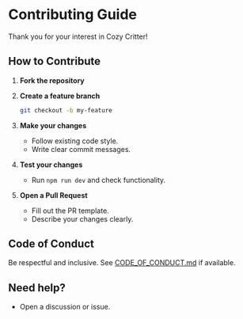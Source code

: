 # Contributing Guide

Thank you for your interest in Cozy Critter!

## How to Contribute

1. **Fork the repository**
2. **Create a feature branch**
   ```bash
   git checkout -b my-feature
   ```
3. **Make your changes**
   - Follow existing code style.
   - Write clear commit messages.

4. **Test your changes**
   - Run `npm run dev` and check functionality.

5. **Open a Pull Request**
   - Fill out the PR template.
   - Describe your changes clearly.

## Code of Conduct

Be respectful and inclusive. See [CODE_OF_CONDUCT.md](../CODE_OF_CONDUCT.md) if available.

## Need help?

- Open a discussion or issue.